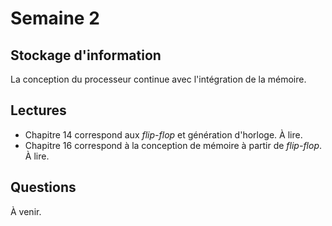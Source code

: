 # Semaine 2

## Stockage d'information
La conception du processeur continue avec l'intégration de la mémoire. 

## Lectures
* Chapitre 14 correspond aux *flip-flop* et génération d'horloge. À lire.
* Chapitre 16 correspond à la conception de mémoire à partir de *flip-flop*. À lire.

## Questions

À venir.